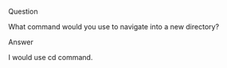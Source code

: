 Question

What command would you use to navigate into a new directory?

Answer

I would use cd command.